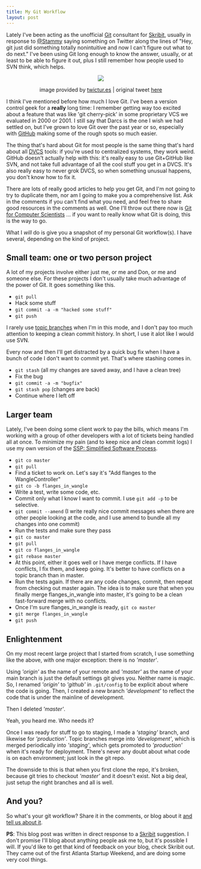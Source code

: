 ```yaml
---
title: My Git Workflow
layout: post
---
```


Lately I've been acting as the unofficial [Git][] consultant for
[Skribit][], usually in response to [@Stammy][] saying something on
Twitter along the lines of "Hey, git just did something totally
nonintuitive and now I can't figure out what to do next." I've been
using Git long enough to know the answer, usually, or at least to be
able to figure it out, plus I still remember how people used to SVN think,
which helps.


<div style="text-align:center;margin:0 auto;width:440px">
<p><img src="http://twictur.es/i/1109499437.gif" /></p>
<p>image provided by <a href="http://twictur.es">twictur.es</a> | original tweet <a href="http://twitter.com/Stammy/statuses/1109499437">here</a></p>
</div>

I think I've mentioned before how much I love Git. I've been a version
control geek for a **really** long time: I remember getting way too
excited about a feature that was like 'git cherry-pick' in some
proprietary VCS we evaluated in 2000 or 2001. I still say that Darcs
is the one I wish we had settled on, but I've grown to love Git over
the past year or so, especially with [GitHub][] making some of the
rough spots so much easier.

The thing that's hard about Git for most people is the same thing
that's hard about all [DVCS][] tools: if you're used to centralized
systems, they work weird. GitHub doesn't actually help with this: it's
really easy to use Git+GitHub like SVN, and not take full advantage of
all the cool stuff you get in a DVCS. It's also really easy to never
grok DVCS, so when something unusual happens, you don't know how to
fix it.

There are lots of really good articles to help you get Git, and I'm
not going to try to duplicate them, nor am I going to make you a
comprehensive list. Ask in the comments if you can't find what you
need, and feel free to share good resources in the comments as
well. One I'll throw out there now is [Git for Computer Scientists][gfcs]
... if you want to really know what Git is doing, this is the way to
go.

What I *will* do is give you a snapshot of my personal Git
workflow(s). I have several, depending on the kind of project.

Small team: one or two person project
----------
A lot of my projects involve either just me, or me and Don, or me and
someone else. For these projects I don't usually take much advantage
of the power of Git. It goes something like this.

* `git pull`
* Hack some stuff
* `git commit -a -m "hacked some stuff"`
* `git push`

I rarely use [topic branches][] when I'm in this mode, and I don't pay
too much attention to keeping a clean commit history. In short, I use it
alot like I would use SVN.

Every now and then I'll get distracted by a quick bug fix when I have a
bunch of code I don't want to commit yet. That's where stashing comes in.

* `git stash` (all my changes are saved away, and I have a clean tree)
* Fix the bug
* `git commit -a -m "bugfix"`
* `git stash pop` (changes are back)
* Continue where I left off

Larger team
----------

Lately, I've been doing some client work to pay the bills, which means
I'm working with a group of other developers with a lot of tickets being
handled all at once. To minimize my pain (and to keep nice and clean commit
logs) I use my own version of the [SSP: Simplified Software Process][ssp].

* `git co master`
* `git pull`
* Find a ticket to work on. Let's say it's "Add flanges to the WangleController"
* `git co -b flanges_in_wangle`
* Write a test, write some code, etc.
* Commit only what I know I want to commit. I use `git add -p` to be selective.
* `git commit --amend` (I write really nice commit messages when there are
  other people looking at the code, and I use amend to bundle all my changes
  into one commit)
* Run the tests and make sure they pass
* `git co master`
* `git pull`
* `git co flanges_in_wangle`
* `git rebase master`
* At this point, either it goes well or I have merge conflicts. If I have
  conflicts, I fix them, and keep going. It's better to have conflicts on
  a topic branch than in master.
* Run the tests again. If there are any code changes, commit, then repeat from
  checking out master again. The idea is to make sure that when you finally
  merge flanges_in_wangle into master, it's going to be a clean fast-forward
  merge with no conflicts.
* Once I'm sure flanges_in_wangle is ready, `git co master`
* `git merge flanges_in_wangle`
* `git push`

Enlightenment
----------

On my most recent large project that I started from scratch, I use something
like the above, with one major exception: there is no *'master'*.

Using *'origin'* as the name of your remote and *'master'* as the name of your
main branch is just the default settings git gives you. Neither name is magic.
So, I renamed *'origin'* to *'github'* in `.git/config` to be explicit about
where the code is going. Then, I created a new branch *'development'* to
reflect the code that is under the mainline of development.

Then I deleted *'master'*.

Yeah, you heard me. Who needs it?

Once I was ready for stuff to go to staging, I made a *'staging'* branch, and
likewise for *'production'*. Topic branches merge into *'development'*, which is
merged periodically into *'staging'*, which gets promoted to *'production'*
when it's ready for deployment. There's never any doubt about what code is on
each environment; just look in the git repo.

The downside to this is that when you first clone the repo, it's broken, because
git tries to checkout *'master'* and it doesn't exist. Not a big deal, just
setup the right branches and all is well.

And you?
----------

So what's your git workflow? Share it in the comments, or blog about it
[and tell us about it](http://skribit.com/suggestions/talk-about-your-daily-git-workflow "Skribit: Talk about your daily git workflow").

**PS**: This blog post was written in direct response to a [Skribit][]
suggestion. I don't promise I'll blog about anything people ask me to,
but it's possible I will. If you'd like to get that kind of feedback
on your blog, check Skribit out. They came out of the first Atlanta
Startup Weekend, and are doing some very cool things.


[Git]: http://git-scm.com
[github]: http://github.com
[Skribit]: http://skribit.com
[@Stammy]: http://twitter.com/Stammy
[DVCS]: http://en.wikipedia.org/wiki/Distributed_revision_control
[gfcs]: http://eagain.net/articles/git-for-computer-scientists/
[topic branches]: http://www.kernel.org/pub/software/scm/git/docs/howto/separating-topic-branches.txt
[ssp]: http://reinh.com/blog/2008/08/27/hack-and-and-ship.html
